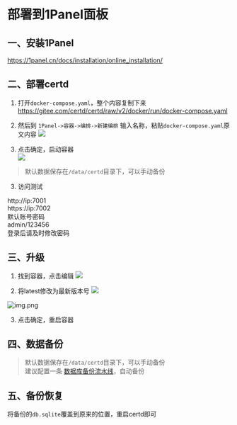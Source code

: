 # 部署到1Panel面板


## 一、安装1Panel

https://1panel.cn/docs/installation/online_installation/

## 二、部署certd


1. 打开`docker-compose.yaml`，整个内容复制下来    
   https://gitee.com/certd/certd/raw/v2/docker/run/docker-compose.yaml


2. 然后到 `1Panel->容器->编排->新建编排`
   输入名称，粘贴`docker-compose.yaml`原文内容
   ![](./images/1.png)

3. 点击确定，启动容器   
   ![](./images/2.png)

> 默认数据保存在`/data/certd`目录下，可以手动备份

3. 访问测试

http://ip:7001   
https://ip:7002   
默认账号密码      
admin/123456     
登录后请及时修改密码  

## 三、升级

1. 找到容器，点击编辑
   ![](./images/edit1.png)

2. 将latest修改为最新版本号
   ![](https://img.shields.io/npm/v/%40certd%2Fpipeline)

![img.png](./images/edit2.png)

3. 点击确定，重启容器

## 四、数据备份

> 默认数据保存在`/data/certd`目录下，可以手动备份    
> 建议配置一条 [数据库备份流水线](../../use/backup/)，自动备份

## 五、备份恢复

将备份的`db.sqlite`覆盖到原来的位置，重启certd即可
